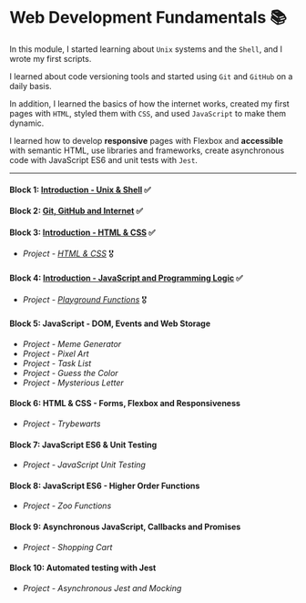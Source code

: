 # Web Development Fundamentals :books:
In this module, I started learning about `Unix` systems and the `Shell`, and I wrote my first scripts.

I learned about code versioning tools and started using `Git` and `GitHub` on a daily basis.

In addition, I learned the basics of how the internet works, created my first pages with `HTML`, styled them with `CSS`, and used `JavaScript` to make them dynamic.

I learned how to develop __responsive__ pages with Flexbox and __accessible__ with semantic HTML, use libraries and frameworks, create asynchronous code with JavaScript ES6 and unit tests with `Jest`.
***
#### Block 1: [Introduction - Unix & Shell](https://github.com/loureiro-lucas/trybe-exercicios/tree/main/fundamentos-do-desenvolvimento-web/bloco-01-unix-e-shell) :white_check_mark:
#### Block 2: [Git, GitHub and Internet](https://github.com/loureiro-lucas/trybe-exercicios/tree/main/fundamentos-do-desenvolvimento-web/bloco-02-git-github-e-internet) :white_check_mark:
#### Block 3: [Introduction - HTML & CSS](https://github.com/loureiro-lucas/trybe-exercicios/tree/main/fundamentos-do-desenvolvimento-web/bloco-03-introducao-a-html-e-css) :white_check_mark:
- _Project - [HTML & CSS]()_ :medal_military:
#### Block 4: [Introduction - JavaScript and Programming Logic](https://github.com/loureiro-lucas/trybe-exercicios/tree/main/fundamentos-do-desenvolvimento-web/bloco-04-introducao-a-javascript-e-logica-de-programacao) :white_check_mark:
- _Project - [Playground Functions]()_ :medal_military:
#### Block 5: JavaScript - DOM, Events and Web Storage
- _Project - Meme Generator_
- _Project - Pixel Art_
- _Project - Task List_
- _Project - Guess the Color_
- _Project - Mysterious Letter_
#### Block 6: HTML & CSS - Forms, Flexbox and Responsiveness
- _Project - Trybewarts_
#### Block 7: JavaScript ES6 & Unit Testing
- _Project - JavaScript Unit Testing_
#### Block 8: JavaScript ES6 - Higher Order Functions
- _Project - Zoo Functions_
#### Block 9: Asynchronous JavaScript, Callbacks and Promises
- _Project - Shopping Cart_
#### Block 10: Automated testing with Jest
- _Project - Asynchronous Jest and Mocking_